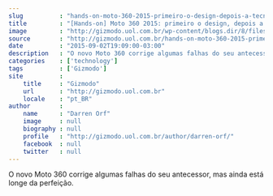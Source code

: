 ```yaml
---
slug          : "hands-on-moto-360-2015-primeiro-o-design-depois-a-tecnologia"
title         : "[Hands-on] Moto 360 2015: primeiro o design, depois a tecnologia"
image         : "http://gizmodo.uol.com.br/wp-content/blogs.dir/8/files/2015/09/moto-360-dest.png"
source        : "http://gizmodo.uol.com.br/hands-on-moto-360-2015-primeiro-o-design-depois-a-tecnologia/"
date          : "2015-09-02T19:09:00-03:00"
description   : "O novo Moto 360 corrige algumas falhas do seu antecessor, mas ainda está longe da perfeição."
categories    : ['technology']
tags          : ['Gizmodo']
site          :
    title     : "Gizmodo"
    url       : "http://gizmodo.uol.com.br"
    locale    : "pt_BR"
author        :
    name      : "Darren Orf"
    image     : null
    biography : null
    profile   : "http://gizmodo.uol.com.br/author/darren-orf/"
    facebook  : null
    twitter   : null
---
```


O novo Moto 360 corrige algumas falhas do seu antecessor, mas ainda está longe da perfeição.
